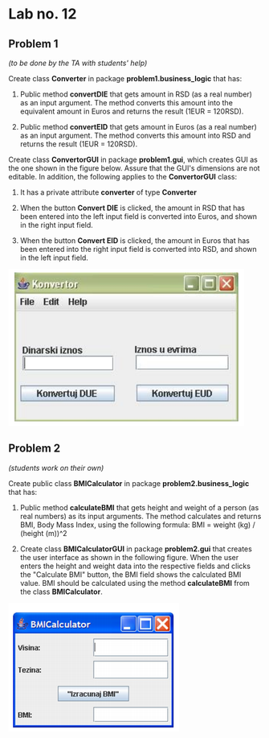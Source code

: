 # Lab no. 12


## Problem 1
*(to be done by the TA with students' help)*

Create class **Converter** in package **problem1.business_logic** that has:

1. Public method **convertDIE** that gets amount in RSD (as a real number) as an input argument. The
method converts this amount into the equivalent amount in Euros and returns the result (1EUR = 120RSD).

2. Public method **convertEID** that gets amount in Euros (as a real number) as an input argument. The
method converts this amount into RSD and returns the result (1EUR = 120RSD).

Create class **ConvertorGUI** in package **problem1.gui**, which creates GUI as the one shown in the figure below. Assure that the GUI's dimensions are not editable. In addition, the following applies to the **ConvertorGUI** class:

1. It has a private attribute **converter** of type **Converter**

2. When the button **Convert DIE** is clicked, the amount in RSD that has been entered into the left input field
is converted into Euros, and shown in the right input field.

3. When the button **Convert EID** is clicked, the amount in Euros that has been entered into the right input field
is converted into RSD, and shown in the left input field.

![ConverterGUI](konvertor-gui.png)

## Problem 2
*(students work on their own)*

Create public class **BMICalculator** in package **problem2.business_logic** that has:

1. Public method **calculateBMI** that gets height and weight of a person (as real numbers) as its input arguments. The method calculates and returns BMI, Body Mass Index, using the following formula:
BMI = weight (kg) / (height (m))^2

2. Create class **BMICalculatorGUI** in package **problem2.gui** that creates the user interface as shown in
the following figure. When the user enters the height and weight data into the respective fields and clicks
the "Calculate BMI" button, the BMI field shows the calculated BMI value. BMI should be calculated using
the method **calculateBMI** from the class **BMICalculator**.

![BMICalculatorGUI](bmi-gui.png)
